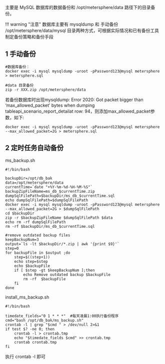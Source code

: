 主要是 MySQL 数据库的数据备份和 /opt/metersphere/data 路径下的目录备份。

!!! warning "注意"
    数据库主要有 mysqldump 和 手动备份 /opt/metersphere/data/mysql 目录两种方式，可根据实际情况和已有备份工具制定备份策略和备份手段

## 1 手动备份

```
#数据库备份：
docker exec -i mysql mysqldump -uroot -pPassword123@mysql metersphere > metersphere.sql

#data 目录备份
zip -r XXX.zip /opt/metersphere/data
```
若备份数据库时出现mysqldump: Error 2020: Got packet bigger than ‘max_allowed_packet’ bytes when dumping tableapi_scenario_report_detailat row: 94，则添加max_allowed_packet参数，如下:
```
docker exec -i mysql mysqldump -uroot -pPassword123@mysql metersphere --max_allowed_packet=2G > metersphere.sql
```

## 2 定时任务自动备份

ms_backup.sh
```
#!/bin/bash

backupDir=/opt/db_bak    
data=/opt/metersphere/data
currentTime=`date "+%Y-%m-%d-%H-%M-%S"`   
backupZipFileName=ms_db_$currentTime.zip  
dumpSqlFilePath=$backupDir/ms_db_$currentTime.sql  
echo dumpSqlFilePath=$dumpSqlFilePath
docker exec -i mysql mysqldump -uroot -pPassword123@mysql metersphere --max_allowed_packet=2G > $dumpSqlFilePath
cd $backupDir
zip -r $backupZipFileName $dumpSqlFilePath $data
echo rm -rf dumpSqlFilePath
rm -rf $backupDir/ms_db_$currentTime.sql

#remove outdated backup files
keepBackupNum=3
output=`ls -lt $backupDir/*.zip | awk '{print $9}'`
step=0
for backupFile in $output ;do
    step=$((step+1))
    echo step=$step
    echo $backupFile
    if [ $step -gt $keepBackupNum ];then
        echo Remove outdated backup $backupFile
        rm -rf  $backupFile
    fi
done
```

install_ms_backup.sh
```
#!/bin/bash

timedate_fields="0 1 * * *"  #每天凌晨1:00执行备份程序
cmd="bash /opt/db_bak/ms_backup.sh"
crontab -l | grep "$cmd " > /dev/null 2>&1
if test $? -ne 0; then
    crontab -l > crontab.tmp
    echo "$timedate_fields $cmd" >> crontab.tmp
    crontab crontab.tmp
fi
```

执行 crontab -l 即可